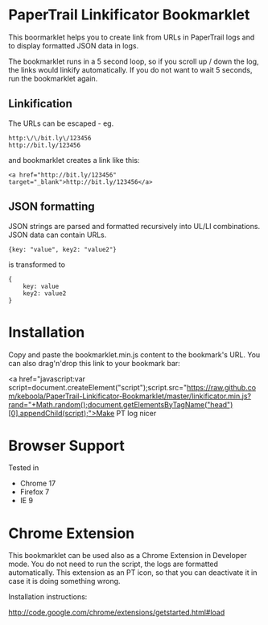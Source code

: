 # PaperTrail Linkificator Bookmarklet

This boormarklet helps you to create link from URLs in PaperTrail logs and to display formatted JSON data in logs.

The bookmarklet runs in a 5 second loop, so if you scroll up / down the log, the links would linkify automatically. If you do not want to wait 5 seconds, run the bookmarklet again.

## Linkification

The URLs can be escaped - eg.

	http:\/\/bit.ly\/123456
	http://bit.ly/123456

and bookmarklet creates a link like this:

	<a href="http://bit.ly/123456" target="_blank">http://bit.ly/123456</a>

## JSON formatting


JSON strings are parsed and formatted recursively into UL/LI combinations. JSON data can contain URLs.

	{key: "value", key2: "value2"}

is transformed to

	{
		key: value
		key2: value2
	}


# Installation

Copy and paste the bookmarklet.min.js content to the bookmark's URL. You can also drag'n'drop this link to your bookmark bar:

<a href="javascript:var script=document.createElement("script");script.src="https://raw.github.com/keboola/PaperTrail-Linkificator-Bookmarklet/master/linkificator.min.js?rand="+Math.random();document.getElementsByTagName("head")[0].appendChild(script);">Make PT log nicer</a>

# Browser Support

Tested in

  * Chrome 17
  * Firefox 7
  * IE 9

# Chrome Extension

This bookmarklet can be used also as a Chrome Extension in Developer mode. You do not need to run the script, the logs are formatted automatically. This extension as an PT icon, so that you can deactivate it in case it is doing something wrong.

Installation instructions:

http://code.google.com/chrome/extensions/getstarted.html#load